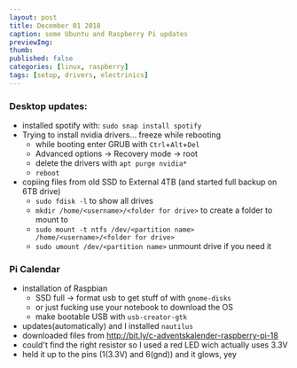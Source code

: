 ```yaml
---
layout: post
title: December 01 2018
caption: some Ubuntu and Raspberry Pi updates
previewImg:
thumb:
published: false
categories: [linux, raspberry]
tags: [setup, drivers, electrinics]
---
```


### Desktop updates:
* installed spotify with: `sudo snap install spotify`
* Trying to install nvidia drivers... freeze while rebooting
	* while booting enter GRUB with `Ctrl`+`Alt`+`Del`
	* Advanced options -> Recovery mode -> root
	* delete the drivers with `apt purge nvidia*`
	* `reboot` 
* copiing files from old SSD to External 4TB (and started full backup on 6TB drive)
	* `sudo fdisk -l` to show all drives
	* `mkdir /home/<username>/<folder for drive>` to create a folder to mount to
	* `sudo mount -t ntfs /dev/<partition name> /home/<username>/<folder for drive>`
	* `sudo umount /dev/<partition name>` unmount drive if you need it  

### Pi Calendar
* installation of Raspbian
	* SSD full -> format usb to get stuff of with `gnome-disks`
	* or just fucking use your notebook to download the OS
	* make bootable USB with `usb-creator-gtk`
* updates(automatically) and I installed `nautilus`
* downloaded files from http://bit.ly/c-adventskalender-raspberry-pi-18
* could't find the right resistor so I used a red LED wich actually uses 3.3V
* held it up to the pins (1(3.3V) and 6(gnd)) and it glows, yey
